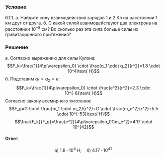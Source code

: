 ###  Условие 

$6.1.1.$ а. Найдите силу взаимодействия зарядов $1$ и $2$ Кл на расстоянии $1$ км друг от друга. 
б. С какой силой взаимодействуют два электрона на расстоянии $10^{−8}$ см? Во сколько раз эта сила больше силы их гравитационного притяжения? 

### Решение

а. Согласно выражению для силы Кулона: $$F_k=\frac{1}{4\pi\varepsilon_0} \cdot \frac{q_1 \cdot q_2}{r^2}=1.8 \cdot 10^4\text{ H}$$ б. Подставим $q_1=q_2=e$: $$F_k=\frac{1}{4\pi\varepsilon_0} \cdot \frac{e^2}{r^2}=2.3 \cdot 10^{-8}\text{ H}$$ Согласно закону всемирного тяготения: $$F_g=G \cdot \frac{m_1 \cdot m_2}{r^2}=G \cdot \frac{m_e^2}{r^2}=5.5 \cdot 10^{-53}\text{ H}$$ $$\frac{F_k}{F_g}=\frac{e^2}{4\pi\varepsilon_0Gm_e^2}=4.17 \cdot 10^{42}$$ 

#### Ответ

$$
\mathrm{а)~}1.8\cdot10^4\mathrm{~H};\quad\mathrm{б)~}4.17\cdot10^{42}
$$